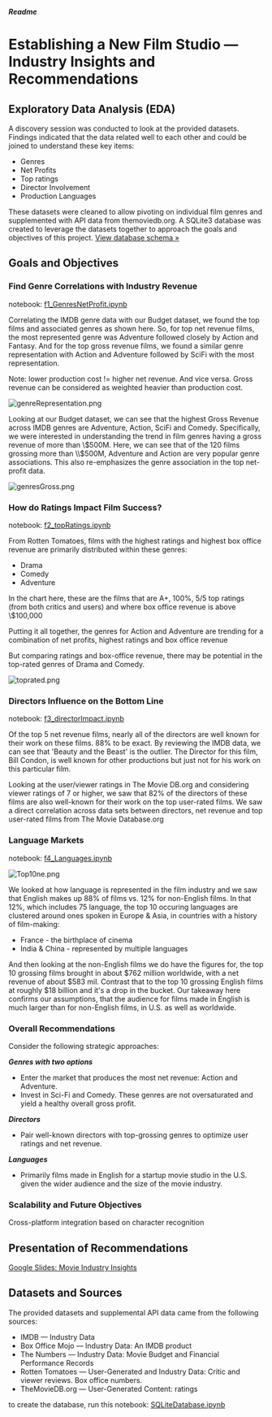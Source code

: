 ***Readme***

# Establishing a New Film Studio — Industry Insights and Recommendations

## Exploratory Data Analysis (EDA)

A discovery session was conducted to look at the provided datasets. Findings indicated that the data related well to each other and could be joined to understand these key items:

* Genres
* Net Profits
* Top ratings
* Director Involvement 
* Production Languages

These datasets were cleaned to allow pivoting on individual film genres and supplemented with API data from themoviedb.org. A SQLite3 database was created to leverage the datasets together to approach the goals and objectives of this project. <a href="https://github.com/kathanner/movie_industry_insights/blob/master/movies_db_schema.pdf">View database schema »</a>

## Goals and Objectives

### Find Genre Correlations with Industry Revenue

notebook: <a href="https://github.com/kathanner/movie_industry_insights/blob/master/f1_GenresNetProfit.ipynb">f1_GenresNetProfit.ipynb</a>

Correlating the IMDB genre data with our Budget dataset, we found the top films and associated genres as shown here. So, for top net revenue films, the most represented genre was Adventure followed closely by Action and Fantasy. And for the top gross revenue films, we found a similar genre representation with Action and Adventure followed by SciFi with the most representation.

Note: lower production cost != higher net revenue. And vice versa. Gross revenue can be considered as weighted heavier than production cost.

![genreRepresentation.png](genreRepresentation.png)

Looking at our Budget dataset, we can see that the highest Gross Revenue across IMDB genres are Adventure, Action, SciFi and Comedy. Specifically, we were interested in understanding the trend in film genres having a gross revenue of more than \\$500M. Here, we can see that of the 120 films grossing more than \\$500M, Adventure and Action are very popular genre associations. This also re-emphasizes the genre association in the top net-profit data.


![genresGross.png](genresGross.png)

### How do Ratings Impact Film Success?

notebook: <a href="https://github.com/kathanner/movie_industry_insights/blob/master/f2_topRatings.ipynb">f2_topRatings.ipynb</a>

From Rotten Tomatoes, films with the highest ratings and highest box office revenue are primarily distributed within these genres: 
* Drama
* Comedy 
* Adventure

In the chart here, these are the films that are A+, 100%, 5/5 top ratings (from both critics and users) and where box office revenue is above \\$100,000

Putting it all together, the genres for Action and Adventure are trending for a combination of net profits, highest ratings and box office revenue

But comparing ratings and box-office revenue, there may be potential in the top-rated genres of Drama and Comedy.


![toprated.png](toprated.png)

### Directors Influence on the Bottom Line

notebook: <a href="https://github.com/kathanner/movie_industry_insights/blob/master/f3_directorImpact.ipynb">f3_directorImpact.ipynb</a>

Of the top 5 net revenue films, nearly all of the directors are well known for their work on these films. 88% to be exact. By reviewing the IMDB data, we can see that 'Beauty and the Beast' is the outlier. The Director for this film, Bill Condon, is well known for other productions but just not for his work on this particular film.

Looking at the user/viewer ratings  in The Movie DB.org and considering viewer ratings of 7 or higher, we saw that 82% of the directors of these films are also well-known for their work on the top user-rated films.
We saw a direct correlation across data sets between directors, net revenue and top user-rated films from The Movie Database.org


### Language Markets

notebook: <a href="https://github.com/kathanner/movie_industry_insights/blob/master/f4_Languages.ipynb">f4_Languages.ipynb</a>

![Top10ne.png](Top10ne.png)

We looked at how language is represented in the film industry and we saw that English makes up 88% of films vs. 12% for non-English films. In that 12%, which includes 75 language, the top 10 occuring languages are clustered around ones spoken in Europe & Asia, in countries with a history of film-making: 
* France - the birthplace of cinema
* India & China - represented by multiple languages

And then looking at the non-English films we do have the figures for, the top 10 grossing films brought in about $762 million worldwide, with a net revenue of about $583 mil. Contrast that to the top 10 grossing English films at roughly $18 billion and it's a drop in the bucket. Our takeaway here confirms our assumptions, that the audience for films made in English is much larger than for non-English films, in U.S. as well as worldwide.

### Overall Recommendations

Consider the following strategic approaches:

***Genres with two options***
* Enter the market that produces the most net revenue: Action and Adventure.
* Invest in Sci-Fi and Comedy. These genres are not oversaturated and yield a healthy overall gross profit. 
 
***Directors***
* Pair well-known directors with top-grossing genres to optimize user ratings and net revenue.

***Languages***
* Primarily films made in English for a startup movie studio in the U.S. given the wider audience  and the size of the movie industry.


### Scalability and Future Objectives

Cross-platform integration based on character recognition

## Presentation of Recommendations
<a href="https://docs.google.com/presentation/d/1TLLzOPSfx9E24Lz7ISc95c0vQ1jmvrLaL5UBOHho_J4/edit?usp=sharing" target="_blank">Google Slides: Movie Industry Insights</a>

## Datasets and Sources

The provided datasets and supplemental API data came from the following sources:
* IMDB — Industry Data
* Box Office Mojo — Industry Data: An IMDB product 
* The Numbers — Industry Data: Movie Budget and Financial Performance Records
* Rotten Tomatoes — User-Generated and Industry Data: Critic and viewer reviews. Box office numbers.
* TheMovieDB.org — User-Generated Content: ratings


to create the database, run this notebook: <a href="https://github.com/kathanner/movie_industry_insights/blob/master/SQLiteDatabase.ipynb">SQLiteDatabase.ipynb</a>
